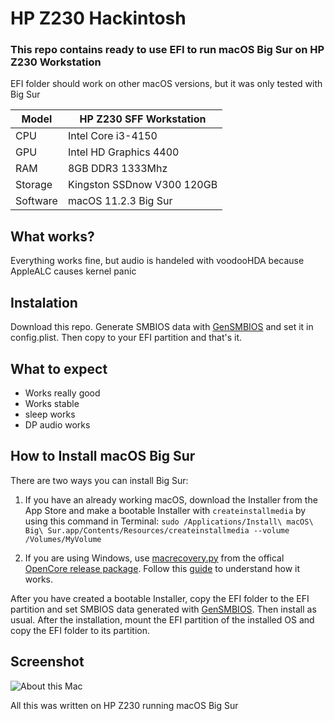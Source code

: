 # HP Z230 Hackintosh

### This repo contains ready to use EFI to run macOS Big Sur on HP Z230 Workstation

EFI folder should work on other macOS versions, but it was only tested with Big Sur



Model | HP Z230 SFF Workstation
------------- | ---------------
CPU | Intel Core i3-4150
GPU | Intel HD Graphics 4400
RAM | 8GB DDR3 1333Mhz
Storage | Kingston SSDnow V300 120GB
Software | macOS 11.2.3 Big Sur

## What works?

Everything works fine, but audio is handeled with voodooHDA because AppleALC causes kernel panic

## Instalation

Download this repo. Generate SMBIOS data with [GenSMBIOS](https://github.com/corpnewt/GenSMBIOS) and set it in config.plist. Then copy to your EFI partition and that's it.

## What to expect

- Works really good
- Works stable
- sleep works
- DP audio works

## How to Install macOS Big Sur

There are two ways you can install Big Sur:

1. If you have an already working macOS, download the Installer from the App Store and make a bootable Installer with `createinstallmedia` by using this command in Terminal: `sudo /Applications/Install\ macOS\ Big\ Sur.app/Contents/Resources/createinstallmedia --volume /Volumes/MyVolume`

2. If you are using Windows, use [macrecovery.py](https://github.com/acidanthera/OpenCorePkg/tree/master/Utilities/macrecovery) from the offical [OpenCore release package](https://github.com/acidanthera/OpenCorePkg/releases/). Follow this [guide](https://dortania.github.io/OpenCore-Install-Guide/installer-guide/winblows-install.html) to understand how it works.

After you have created a bootable Installer, copy the EFI folder to the EFI partition and set SMBIOS data generated with [GenSMBIOS](https://github.com/corpnewt/GenSMBIOS). Then install as usual. After the installation, mount the EFI partition of the installed OS and copy the EFI folder to its partition.

## Screenshot

![About this Mac](https://github.com/keczejo/HP-Z230-Hackintosh/raw/main/About%20this%20mac.png)


All this was written on HP Z230 running macOS Big Sur
